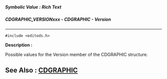 ##### Symbolic Value : Rich Text
##### CDGRAPHIC_VERSIONxxx - CDGRAPHIC - Version
---
```
#include <editods.h>
```
**Description :**

Possible values for the Version member of the CDGRAPHIC structure.

**See Also :**
[CDGRAPHIC](/domino-c-api-docs/reference/Data/CDGRAPHIC)
---
